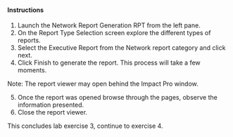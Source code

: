 #### Instructions

1. Launch the Network Report Generation RPT from the left pane. 
2. On the Report Type Selection screen explore the different types of reports. 
3. Select the Executive Report from the Network report category and click next.
4. Click Finish to generate the report. This process will take a few moments. 

  Note: The report viewer may open behind the Impact Pro window. 

5. Once the report was opened browse through the pages, observe the information presented. 
6. Close the report viewer. 

This concludes lab exercise 3, continue to exercise 4.
